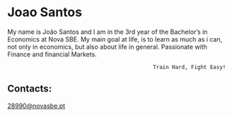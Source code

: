 # Joao Santos

My name is João Santos and I am in the 3rd year of the Bachelor’s in Economics at Nova SBE. My main goal at life, is to learn as much as i can, not only in economics, but also about life in general. Passionate with Finance and financial Markets. 

                                                  Train Hard, Fight Easy!

## Contacts:

28990@novasbe.pt
